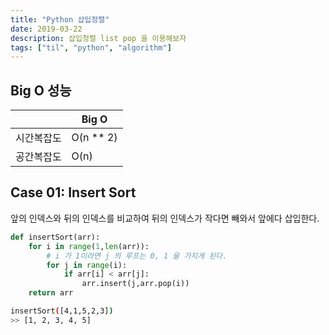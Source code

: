 ```yaml
---
title: "Python 삽입정렬"
date: 2019-03-22
description: 삽입정렬 list pop 을 이용해보자
tags: ["til", "python", "algorithm"]
---
```


## Big O 성능

|            | Big O       |
| ---------- | ----------- |
| 시간복잡도 | O(n \*\* 2) |
| 공간복잡도 | O(n)        |

## Case 01: Insert Sort

앞의 인덱스와 뒤의 인덱스를 비교하여 뒤의 인덱스가 작다면 빼와서 앞에다 삽입한다.

```python
def insertSort(arr):
    for i in range(1,len(arr)):
        # i 가 1이라면 j 의 루프는 0, 1 을 가지게 된다.
        for j in range(i):
            if arr[i] < arr[j]:
                arr.insert(j,arr.pop(i))
    return arr
```

```bash
insertSort([4,1,5,2,3])
>> [1, 2, 3, 4, 5]
```
